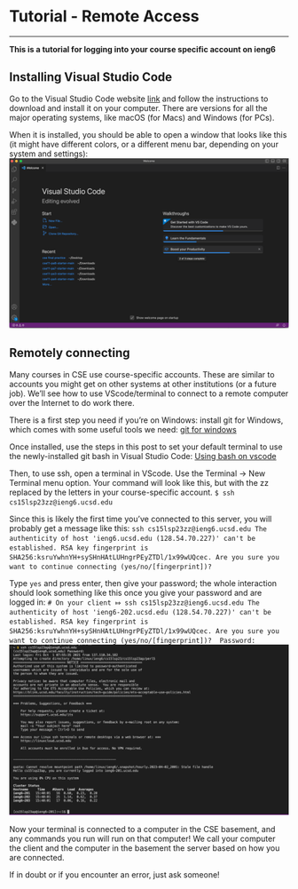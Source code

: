 # Tutorial - Remote Access
---
**This is a tutorial for logging into your course specific account on ieng6**

## Installing Visual Studio Code
Go to the Visual Studio Code website [link](https://code.visualstudio.com/) and 
follow the instructions to download and install it on your computer. There are
versions for all the major operating systems, like macOS (for Macs) and Windows (for PCs).

When it is installed, you should be able to open a window that looks 
like this (it might have different colors, or a different menu bar, depending on your system and settings):
![Image](vscode.png)

## Remotely connecting
Many courses in CSE use course-specific accounts. These are similar to accounts you might
get on other systems at other institutions (or a future job). We’ll see how to use VScode/terminal
to connect to a remote computer over the Internet to do work there.

There is a first step you need if you’re on Windows: install git for Windows, which comes with some useful tools we need:
[git for windows](https://gitforwindows.org/)

Once installed, use the steps in this post to set your default terminal to use the newly-installed git bash in Visual Studio Code:
[Using bash on vscode](https://stackoverflow.com/questions/42606837/how-do-i-use-bash-on-windows-from-the-visual-studio-code-integrated-terminal/50527994#50527994)

Then, to use ssh, open a terminal in VScode. Use the Terminal → New Terminal menu option. Your command will look like this, but with the zz replaced by the letters in your course-specific account.
`$ ssh cs15lsp23zz@ieng6.ucsd.edu`

Since this is likely the first time you’ve connected to this server, you will probably get a message like this:
`ssh cs15lsp23zz@ieng6.ucsd.edu
The authenticity of host 'ieng6.ucsd.edu (128.54.70.227)' can't be established.
RSA key fingerprint is SHA256:ksruYwhnYH+sySHnHAtLUHngrPEyZTDl/1x99wUQcec.
Are you sure you want to continue connecting (yes/no/[fingerprint])?`

Type `yes` and press enter, then give your password; the whole interaction should look something like this once you give your password and are logged in:
`# On your client
⤇ ssh cs15lsp23zz@ieng6.ucsd.edu
The authenticity of host 'ieng6-202.ucsd.edu (128.54.70.227)' can't be established.
RSA key fingerprint is SHA256:ksruYwhnYH+sySHnHAtLUHngrPEyZTDl/1x99wUQcec.
Are you sure you want to continue connecting (yes/no/[fingerprint])? 
Password: `
![Image](remote_connection.png)

Now your terminal is connected to a computer in the CSE basement, and any commands you run will run on that computer! We call your computer the client and the computer in the basement the server based on how you are connected.

If in doubt or if you encounter an error, just ask someone!
